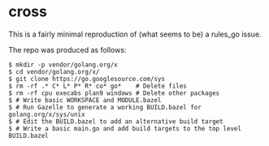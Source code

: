 # cross

This is a fairly minimal reproduction of (what seems to be) a rules_go issue.

The repo was produced as follows:

```
$ mkdir -p vendor/golang.org/x
$ cd vendor/golang.org/x/
$ git clone https://go.googlesource.com/sys
$ rm -rf .* C* L* P* R* co* go*    # Delete files
$ rm -rf cpu execabs plan9 windows # Delete other packages
$ # Write basic WORKSPACE and MODULE.bazel
$ # Run Gazelle to generate a working BUILD.bazel for golang.org/x/sys/unix
$ # Edit the BUILD.bazel to add an alternative build target
$ # Write a basic main.go and add build targets to the top level BUILD.bazel
```
